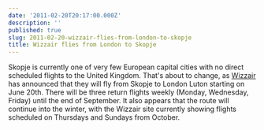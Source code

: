 ```yaml
---
date: '2011-02-20T20:17:00.000Z'
description: ''
published: true
slug: 2011-02-20-wizzair-flies-from-london-to-skopje
title: Wizzair flies from London to Skopje
---
```


Skopje is currently one of very few European capital cities with no direct scheduled flights to the United Kingdom. That's about to change, as <a href="http://wizzair.com/flights/London-Luton/Skopje/">Wizzair</a> has announced that they will fly from Skopje to London Luton starting on June 20th. There will be three return flights weekly (Monday, Wednesday, Friday) until the end of September. It also appears that the route will continue into the winter, with the Wizzair site currently showing flights scheduled on Thursdays and Sundays from October.